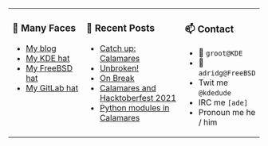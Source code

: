 
<table><tr>
  
<td valign="top" width="30%">
  
### 🙋 Many Faces

- [My blog](https://euroquis.nl/bobulate/)
- [My KDE hat](https://invent.kde.org/adridg)
- [My FreeBSD hat](https://wiki.freebsd.org/AdriaanDeGroot)
- [My GitLab hat](https://gitlab.com/adriaandegroot)
</td>

<td valign="top" width="40%">
  
### 💬 Recent Posts

<!-- BLOG-POST-LIST:START -->
- [Catch up: Calamares](https://euroquis.nl//calamares/2021/11/23/calamares.html)
- [Unbroken!](https://euroquis.nl//blabla/2021/10/11/unbreak.html)
- [On Break](https://euroquis.nl//blabla/2021/10/05/break.html)
- [Calamares and Hacktoberfest 2021](https://euroquis.nl//calamares/2021/09/30/calamares-hacktoberfest.html)
- [Python modules in Calamares](https://euroquis.nl//calamares/2021/09/29/pylint.html)
<!-- BLOG-POST-LIST:END -->
</td>

<td valign="top" width="30%">
  
### 📫 Contact

- 📧 `groot@KDE`
- 📧 `adridg@FreeBSD`
- Twit me `@kdedude`
- IRC me `[ade]`
- Pronoun me he / him
</td>

</tr></table>
